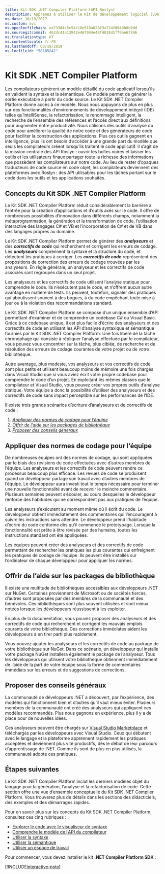 ```yaml
---
title: Kit SDK .NET Compiler Platform (API Roslyn)
description: Apprenez à utiliser le Kit de développement logiciel (SDK) .NET Compiler Platform (également appelé API Roslyn) pour comprendre le code .NET, identifier les erreurs et les corriger.
ms.date: 10/10/2017
ms.custom: mvc
ms.openlocfilehash: ea733d4c5c54c18e510a028f3a724f89490db9dd
ms.sourcegitcommit: 462dc41a13942e467984e48f4018d1f79ae67346
ms.translationtype: HT
ms.contentlocale: fr-FR
ms.lasthandoff: 03/19/2019
ms.locfileid: "58185842"
---
```

# <a name="the-net-compiler-platform-sdk"></a>Kit SDK .NET Compiler Platform

Les compilateurs génèrent un modèle détaillé du code applicatif lorsqu’ils en valident la syntaxe et la sémantique. Ce modèle permet de générer la sortie exécutable à partir du code source. Le Kit SDK .NET Compiler Platform donne accès à ce modèle. Nous nous appuyons de plus en plus sur des fonctionnalités d’environnements de développement intégré (IDE) telles qu’IntelliSense, la refactorisation, le renommage intelligent, la recherche de l’ensemble des références et l’accès direct aux définitions pour augmenter notre productivité. Nous utilisons des outils d’analyse du code pour améliorer la qualité de notre code et des générateurs de code pour faciliter la construction des applications. Plus ces outils gagnent en intelligence, plus ils ont besoin d’accéder à une grande part du modèle que seuls les compilateurs créent lorsqu’ils traitent le code applicatif. Il s’agit de la mission centrale des API Roslyn : ouvrir les boîtes noires et laisser les outils et les utilisateurs finaux partager toute la richesse des informations que possèdent les compilateurs sur notre code.
Au lieu de rester d’opaques traducteurs de code source en code objet, les compilateurs deviennent des plateformes avec Roslyn : des API utilisables pour les tâches portant sur le code dans les outils et les applications souhaités.

## <a name="net-compiler-platform-sdk-concepts"></a>Concepts du Kit SDK .NET Compiler Platform

Le Kit SDK .NET Compiler Platform réduit considérablement la barrière à l’entrée pour la création d’applications et d’outils axés sur le code. Il offre de nombreuses possibilités d’innovation dans différents champs, notamment la métaprogrammation, la génération et la transformation de code, l’utilisation interactive des langages C# et VB et l’incorporation de C# et de VB dans des langages propres au domaine.

Le Kit SDK .NET Compiler Platform permet de générer des ***analyseurs*** et des ***correctifs de code*** qui recherchent et corrigent les erreurs de codage. Les ***analyseurs*** comprennent la syntaxe et la structure du code, et détectent les pratiques à corriger. Les ***correctifs de code*** représentent des propositions de correction des erreurs de codage trouvées par les analyseurs. En règle générale, un analyseur et les correctifs de code associés sont regroupés dans un seul projet.

Les analyseurs et les correctifs de code utilisent l’analyse statique pour comprendre le code. Ils n’exécutent pas le code, et n’offrent aucun autre avantage en matière de tests. Ils peuvent, toutefois, signaler des pratiques qui aboutissent souvent à des bogues, à du code empêchant toute mise à jour ou à la violation des recommandations standard.

Le Kit SDK .NET Compiler Platform se compose d’un unique ensemble d’API permettant d’examiner et de comprendre un codebase C# ou Visual Basic. Grâce à ce codebase unique, il est plus facile d’écrire des analyseurs et des correctifs de code en utilisant les API d’analyse syntaxique et sémantique fournies par le Kit SDK .NET Compiler Platform. Une fois libéré de la tâche chronophage qui consiste à répliquer l’analyse effectuée par le compilateur, vous pouvez vous concentrer sur la tâche, plus ciblée, de recherche et de résolution des erreurs de codage courantes de votre projet ou de votre bibliothèque.

Autre avantage, plus modeste, vos analyseurs et vos correctifs de code sont plus petits et utilisent beaucoup moins de mémoire une fois chargés dans Visual Studio que si vous aviez écrit votre propre codebase pour comprendre le code d’un projet. En exploitant les mêmes classes que le compilateur et Visual Studio, vous pouvez créer vos propres outils d’analyse statique. Votre équipe a donc la possibilité d’utiliser des analyseurs et des correctifs de code sans impact perceptible sur les performances de l’IDE.

Il existe trois grands scénarios d’écriture d’analyseurs et de correctifs de code :

1. [*Appliquer des normes de codage pour l’équipe*](#enforce-team-coding-standards)
1. [*Offrir de l’aide sur les packages de bibliothèque*](#provide-guidance-with-library-packages)
1. [*Proposer des conseils généraux*](#provide-general-guidance)

## <a name="enforce-team-coding-standards"></a>Appliquer des normes de codage pour l’équipe

De nombreuses équipes ont des normes de codage, qui sont appliquées par le biais des révisions du code effectuées avec d’autres membres de l’équipe. Les analyseurs et les correctifs de code peuvent rendre ce processus beaucoup plus efficace. Les revues de code se produisent quand un développeur partage son travail avec d’autres membres de l’équipe. Le développeur aura investi tout le temps nécessaire pour terminer une nouvelle fonctionnalité avant de recevoir le moindre commentaire. Plusieurs semaines peuvent s’écouler, au cours desquelles le développeur renforce des habitudes qui ne correspondent pas aux pratiques de l’équipe.

Les analyseurs s’exécutent au moment même où il écrit du code. Le développeur obtient immédiatement des commentaires qui l’encouragent à suivre les instructions sans attendre. Le développeur prend l’habitude d’écrire du code conforme dès qu’il commence le prototypage. Lorsque la fonctionnalité est prête à être révisée par des humains, toutes les instructions standard ont été appliquées.

Les équipes peuvent créer des analyseurs et des correctifs de code permettant de rechercher les pratiques les plus courantes qui enfreignent les pratiques de codage de l’équipe. Ils peuvent être installés sur l’ordinateur de chaque développeur pour appliquer les normes.

## <a name="provide-guidance-with-library-packages"></a>Offrir de l’aide sur les packages de bibliothèque

Il existe une multitude de bibliothèques accessibles aux développeurs .NET sur NuGet.
Certaines proviennent de Microsoft ou de sociétés tierces, d’autres sont proposées par des membres de la communauté et des bénévoles. Ces bibliothèques sont plus souvent utilisées et sont mieux notées lorsque les développeurs réussissent à les exploiter.

En plus de la documentation, vous pouvez proposer des analyseurs et des correctifs de code qui recherchent et corrigent les mauvais emplois courants de votre bibliothèque. Ces corrections immédiates aident les développeurs à en tirer parti plus rapidement.

Vous pouvez ajouter les analyseurs et les correctifs de code au package de votre bibliothèque sur NuGet. Dans ce scénario, un développeur qui installe votre package NuGet installera également le package de l’analyseur. Tous les développeurs qui utilisent votre bibliothèque obtiennent immédiatement de l’aide de la part de votre équipe sous la forme de commentaires immédiats sur les erreurs et de suggestions de corrections.

## <a name="provide-general-guidance"></a>Proposer des conseils généraux

La communauté de développeurs .NET a découvert, par l’expérience, des modèles qui fonctionnent bien et d’autres qu’il vaut mieux éviter. Plusieurs membres de la communauté ont créé des analyseurs qui appliquent ces modèles recommandés. Plus nous gagnons en expérience, plus il y a de place pour de nouvelles idées.

Ces analyseurs peuvent être chargés sur [Visual Studio Marketplace](https://marketplace.visualstudio.com/vs) et téléchargés par les développeurs avec Visual Studio. Ceux qui débutent avec le langage et la plateforme apprennent rapidement les pratiques acceptées et deviennent plus vite productifs, dès le début de leur parcours d’apprentissage de .NET. Comme ils sont de plus en plus utilisés, la communauté adopte ces pratiques.

## <a name="next-steps"></a>Étapes suivantes

Le Kit SDK .NET Compiler Platform inclut les derniers modèles objet du langage pour la génération, l’analyse et la refactorisation de code. Cette section offre une vue d’ensemble conceptuelle du Kit SDK .NET Compiler Platform. Vous trouverez plus de détails dans les sections des didacticiels, des exemples et des démarrages rapides.

Pour en savoir plus sur les concepts du Kit SDK .NET Compiler Platform, consultez ces cinq rubriques :

- [Explorer le code avec le visualiseur de syntaxe](syntax-visualizer.md)
- [Comprendre le modèle de l’API du compilateur](compiler-api-model.md)
- [Utiliser la syntaxe](work-with-syntax.md)
- [Utiliser la sémantique](work-with-semantics.md)
- [Utiliser un espace de travail](work-with-workspace.md)

Pour commencer, vous devez installer le kit **.NET Compiler Platform SDK** :

[!INCLUDE[interactive-note](~/includes/roslyn-installation.md)]

<!--

Turn this on as more of the conceptual content is in place:
- Try the [Quickstarts](quickstart/index.md) to create your first tutorial.
- Experiment with one of the [Tutorials](tutorials/index.md).
- Explore the [Samples](samples/index.md) to see some simple analyzers.
- Read the [Concepts](concepts/index.md) to understand the ideas behind analyzers and code fixes.

-->
